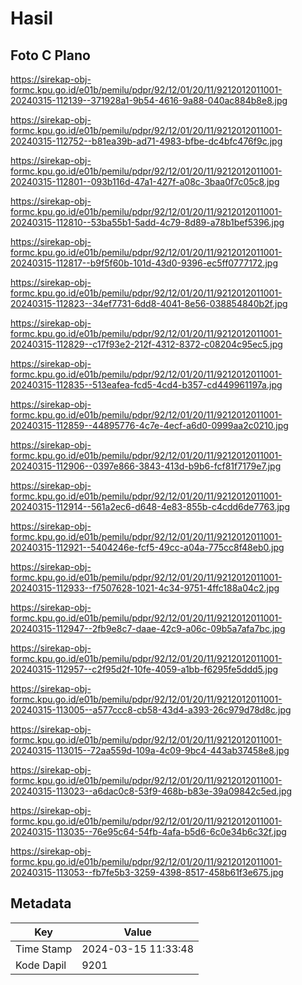 # Hasil

## Foto C Plano

https://sirekap-obj-formc.kpu.go.id/e01b/pemilu/pdpr/92/12/01/20/11/9212012011001-20240315-112139--371928a1-9b54-4616-9a88-040ac884b8e8.jpg

https://sirekap-obj-formc.kpu.go.id/e01b/pemilu/pdpr/92/12/01/20/11/9212012011001-20240315-112752--b81ea39b-ad71-4983-bfbe-dc4bfc476f9c.jpg

https://sirekap-obj-formc.kpu.go.id/e01b/pemilu/pdpr/92/12/01/20/11/9212012011001-20240315-112801--093b116d-47a1-427f-a08c-3baa0f7c05c8.jpg

https://sirekap-obj-formc.kpu.go.id/e01b/pemilu/pdpr/92/12/01/20/11/9212012011001-20240315-112810--53ba55b1-5add-4c79-8d89-a78b1bef5396.jpg

https://sirekap-obj-formc.kpu.go.id/e01b/pemilu/pdpr/92/12/01/20/11/9212012011001-20240315-112817--b9f5f60b-101d-43d0-9396-ec5ff0777172.jpg

https://sirekap-obj-formc.kpu.go.id/e01b/pemilu/pdpr/92/12/01/20/11/9212012011001-20240315-112823--34ef7731-6dd8-4041-8e56-038854840b2f.jpg

https://sirekap-obj-formc.kpu.go.id/e01b/pemilu/pdpr/92/12/01/20/11/9212012011001-20240315-112829--c17f93e2-212f-4312-8372-c08204c95ec5.jpg

https://sirekap-obj-formc.kpu.go.id/e01b/pemilu/pdpr/92/12/01/20/11/9212012011001-20240315-112835--513eafea-fcd5-4cd4-b357-cd449961197a.jpg

https://sirekap-obj-formc.kpu.go.id/e01b/pemilu/pdpr/92/12/01/20/11/9212012011001-20240315-112859--44895776-4c7e-4ecf-a6d0-0999aa2c0210.jpg

https://sirekap-obj-formc.kpu.go.id/e01b/pemilu/pdpr/92/12/01/20/11/9212012011001-20240315-112906--0397e866-3843-413d-b9b6-fcf81f7179e7.jpg

https://sirekap-obj-formc.kpu.go.id/e01b/pemilu/pdpr/92/12/01/20/11/9212012011001-20240315-112914--561a2ec6-d648-4e83-855b-c4cdd6de7763.jpg

https://sirekap-obj-formc.kpu.go.id/e01b/pemilu/pdpr/92/12/01/20/11/9212012011001-20240315-112921--5404246e-fcf5-49cc-a04a-775cc8f48eb0.jpg

https://sirekap-obj-formc.kpu.go.id/e01b/pemilu/pdpr/92/12/01/20/11/9212012011001-20240315-112933--f7507628-1021-4c34-9751-4ffc188a04c2.jpg

https://sirekap-obj-formc.kpu.go.id/e01b/pemilu/pdpr/92/12/01/20/11/9212012011001-20240315-112947--2fb9e8c7-daae-42c9-a06c-09b5a7afa7bc.jpg

https://sirekap-obj-formc.kpu.go.id/e01b/pemilu/pdpr/92/12/01/20/11/9212012011001-20240315-112957--c2f95d2f-10fe-4059-a1bb-f6295fe5ddd5.jpg

https://sirekap-obj-formc.kpu.go.id/e01b/pemilu/pdpr/92/12/01/20/11/9212012011001-20240315-113005--a577ccc8-cb58-43d4-a393-26c979d78d8c.jpg

https://sirekap-obj-formc.kpu.go.id/e01b/pemilu/pdpr/92/12/01/20/11/9212012011001-20240315-113015--72aa559d-109a-4c09-9bc4-443ab37458e8.jpg

https://sirekap-obj-formc.kpu.go.id/e01b/pemilu/pdpr/92/12/01/20/11/9212012011001-20240315-113023--a6dac0c8-53f9-468b-b83e-39a09842c5ed.jpg

https://sirekap-obj-formc.kpu.go.id/e01b/pemilu/pdpr/92/12/01/20/11/9212012011001-20240315-113035--76e95c64-54fb-4afa-b5d6-6c0e34b6c32f.jpg

https://sirekap-obj-formc.kpu.go.id/e01b/pemilu/pdpr/92/12/01/20/11/9212012011001-20240315-113053--fb7fe5b3-3259-4398-8517-458b61f3e675.jpg


## Metadata

| Key        | Value               |
| ---------- | ------------------- |
| Time Stamp | 2024-03-15 11:33:48 |
| Kode Dapil | 9201                |



